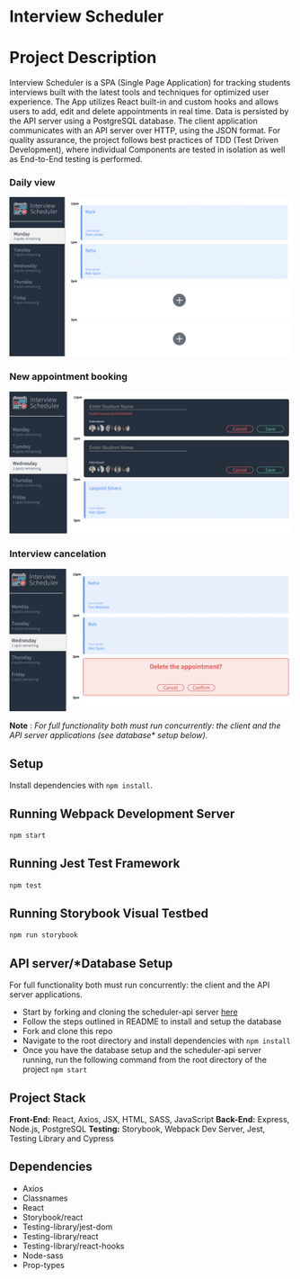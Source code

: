 # Interview Scheduler

# Project Description

Interview Scheduler is a SPA (Single Page Application) for tracking students interviews built with the latest tools and techniques for optimized user experience. The App utilizes React built-in and custom hooks and allows users to add, edit and delete appointments in real time. Data is persisted by the API server using a PostgreSQL database. The client application communicates with an API server over HTTP, using the JSON format. For quality assurance, the project follows best practices of TDD (Test Driven Development), where individual Components are tested in isolation as well as End-to-End testing is performed.

### Daily view
 !["DailyView"](https://github.com/NehaYadav903/scheduler/blob/ff661f279db741f0b27f40911c2ae8da5b602d31/public/images/DailyView.png?raw=true)

 ### New appointment booking
 !["InterviewBook"](https://github.com/NehaYadav903/scheduler/blob/ff661f279db741f0b27f40911c2ae8da5b602d31/public/images/InterviewBook.png)

 ### Interview cancelation
 !["InterviewCancel"](https://github.com/NehaYadav903/scheduler/blob/ff661f279db741f0b27f40911c2ae8da5b602d31/public/images/InterviewCancel.png)

 **Note** : _For full functionality both must run concurrently: the client and the API server applications (see database* setup below)._

## Setup

Install dependencies with `npm install`.

## Running Webpack Development Server

```sh
npm start
```

## Running Jest Test Framework

```sh
npm test
```

## Running Storybook Visual Testbed

```sh
npm run storybook
```

## API server/*Database Setup
For full functionality both must run concurrently: the client and the API server applications.
- Start by forking and cloning the scheduler-api server [here](https://github.com/lighthouse-labs/scheduler-api)
- Follow the steps outlined in README to install and setup the database
- Fork and clone this repo
- Navigate to the root directory and install dependencies with `npm install`
- Once you have the database setup and the scheduler-api server running, run the following command from the root directory of the project `npm start`

## Project Stack
__Front-End:__ React, Axios, JSX, HTML, SASS, JavaScript
__Back-End:__ Express, Node.js, PostgreSQL
__Testing:__ Storybook, Webpack Dev Server, Jest, Testing Library and Cypress

## Dependencies
- Axios
- Classnames
- React
- Storybook/react
- Testing-library/jest-dom
- Testing-library/react
- Testing-library/react-hooks
- Node-sass
- Prop-types